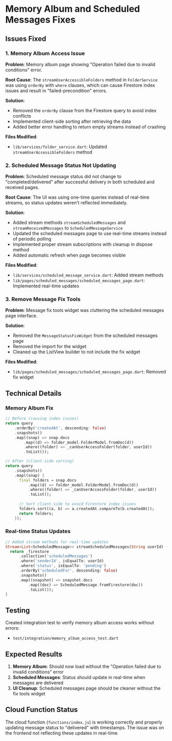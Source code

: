 # Memory Album and Scheduled Messages Fixes

## Issues Fixed

### 1. Memory Album Access Issue
**Problem**: Memory album page showing "Operation failed due to invalid conditions" error.

**Root Cause**: The `streamUserAccessibleFolders` method in `FolderService` was using `orderBy` with `where` clauses, which can cause Firestore index issues and result in "failed-precondition" errors.

**Solution**:
- Removed the `orderBy` clause from the Firestore query to avoid index conflicts
- Implemented client-side sorting after retrieving the data
- Added better error handling to return empty streams instead of crashing

**Files Modified**:
- `lib/services/folder_service.dart`: Updated `streamUserAccessibleFolders` method

### 2. Scheduled Message Status Not Updating
**Problem**: Scheduled message status did not change to "completed/delivered" after successful delivery in both scheduled and received pages.

**Root Cause**: The UI was using one-time queries instead of real-time streams, so status updates weren't reflected immediately.

**Solution**:
- Added stream methods `streamScheduledMessages` and `streamReceivedMessages` to `ScheduledMessageService`
- Updated the scheduled messages page to use real-time streams instead of periodic polling
- Implemented proper stream subscriptions with cleanup in dispose method
- Added automatic refresh when page becomes visible

**Files Modified**:
- `lib/services/scheduled_message_service.dart`: Added stream methods
- `lib/pages/scheduled_messages/scheduled_messages_page.dart`: Implemented real-time updates

### 3. Remove Message Fix Tools
**Problem**: Message fix tools widget was cluttering the scheduled messages page interface.

**Solution**:
- Removed the `MessageStatusFixWidget` from the scheduled messages page
- Removed the import for the widget
- Cleaned up the ListView builder to not include the fix widget

**Files Modified**:
- `lib/pages/scheduled_messages/scheduled_messages_page.dart`: Removed fix widget

## Technical Details

### Memory Album Fix
```dart
// Before (causing index issues)
return query
    .orderBy('createdAt', descending: false)
    .snapshots()
    .map((snap) => snap.docs
        .map((d) => folder_model.FolderModel.fromDoc(d))
        .where((folder) => _canUserAccessFolder(folder, userId))
        .toList());

// After (client-side sorting)
return query
    .snapshots()
    .map((snap) {
      final folders = snap.docs
          .map((d) => folder_model.FolderModel.fromDoc(d))
          .where((folder) => _canUserAccessFolder(folder, userId))
          .toList();
      
      // Sort client-side to avoid Firestore index issues
      folders.sort((a, b) => a.createdAt.compareTo(b.createdAt));
      return folders;
    });
```

### Real-time Status Updates
```dart
// Added stream methods for real-time updates
Stream<List<ScheduledMessage>> streamScheduledMessages(String userId) {
  return _firestore
      .collection('scheduledMessages')
      .where('senderId', isEqualTo: userId)
      .where('status', isEqualTo: 'pending')
      .orderBy('scheduledFor', descending: false)
      .snapshots()
      .map((snapshot) => snapshot.docs
          .map((doc) => ScheduledMessage.fromFirestore(doc))
          .toList());
}
```

## Testing

Created integration test to verify memory album access works without errors:
- `test/integration/memory_album_access_test.dart`

## Expected Results

1. **Memory Album**: Should now load without the "Operation failed due to invalid conditions" error
2. **Scheduled Messages**: Status should update in real-time when messages are delivered
3. **UI Cleanup**: Scheduled messages page should be cleaner without the fix tools widget

## Cloud Function Status

The cloud function (`functions/index.js`) is working correctly and properly updating message status to "delivered" with timestamps. The issue was on the frontend not reflecting these updates in real-time.